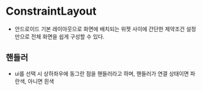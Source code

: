 # ConstraintLayout
- 안드로이드 기본 레이아웃으로 화면에 배치되는 위젯 사이에 간단한 제약조건 설정만으로 전체 화면을 쉽게 구성할 수 있다.


## 핸들러
- ui를 선택 시 상하좌우에 동그란 점을 핸들러라고 하며, 핸들러가 연결 상태이면 파란색, 아니면 흰색

